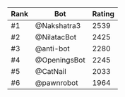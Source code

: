 Rank|Bot|Rating
---|---|---
#1|@Nakshatra3|2539
#2|@NilatacBot|2425
#3|@anti-bot|2280
#4|@OpeningsBot|2245
#5|@CatNail|2033
#6|@pawnrobot|1964
